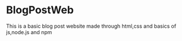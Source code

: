 # BlogPostWeb
This is a basic blog post website made through html,css and basics of js,node.js and npm
